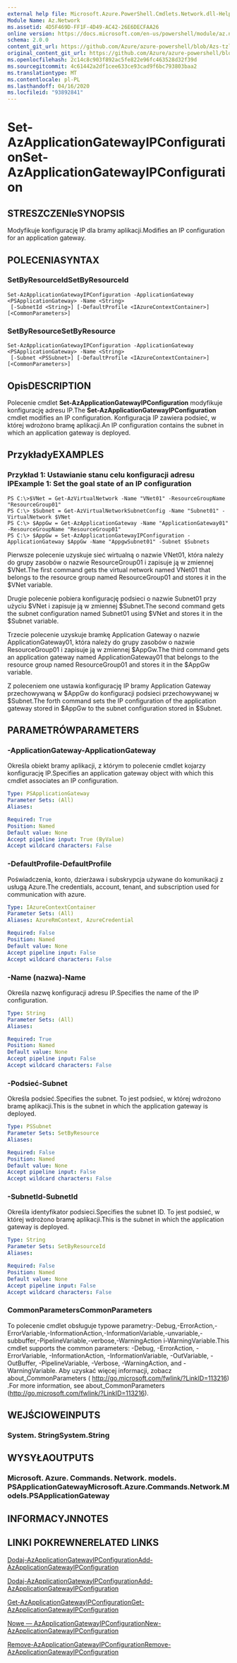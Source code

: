 ```yaml
---
external help file: Microsoft.Azure.PowerShell.Cmdlets.Network.dll-Help.xml
Module Name: Az.Network
ms.assetid: 4D5F469D-FF1F-4D49-AC42-26E6DECFAA26
online version: https://docs.microsoft.com/en-us/powershell/module/az.network/set-azapplicationgatewayipconfiguration
schema: 2.0.0
content_git_url: https://github.com/Azure/azure-powershell/blob/Azs-tzl/src/Network/Network/help/Set-AzApplicationGatewayIPConfiguration.md
original_content_git_url: https://github.com/Azure/azure-powershell/blob/Azs-tzl/src/Network/Network/help/Set-AzApplicationGatewayIPConfiguration.md
ms.openlocfilehash: 2c14c8c903f892ac5fe822e96fc463528d32f39d
ms.sourcegitcommit: 4c61442a2df1cee633ce93cad9f6bc793803baa2
ms.translationtype: MT
ms.contentlocale: pl-PL
ms.lasthandoff: 04/16/2020
ms.locfileid: "93892841"
---
```

# <span data-ttu-id="67556-101">Set-AzApplicationGatewayIPConfiguration</span><span class="sxs-lookup"><span data-stu-id="67556-101">Set-AzApplicationGatewayIPConfiguration</span></span>

## <span data-ttu-id="67556-102">STRESZCZENIe</span><span class="sxs-lookup"><span data-stu-id="67556-102">SYNOPSIS</span></span>
<span data-ttu-id="67556-103">Modyfikuje konfigurację IP dla bramy aplikacji.</span><span class="sxs-lookup"><span data-stu-id="67556-103">Modifies an IP configuration for an application gateway.</span></span>

## <span data-ttu-id="67556-104">POLECENIA</span><span class="sxs-lookup"><span data-stu-id="67556-104">SYNTAX</span></span>

### <span data-ttu-id="67556-105">SetByResourceId</span><span class="sxs-lookup"><span data-stu-id="67556-105">SetByResourceId</span></span>
```
Set-AzApplicationGatewayIPConfiguration -ApplicationGateway <PSApplicationGateway> -Name <String>
 [-SubnetId <String>] [-DefaultProfile <IAzureContextContainer>] [<CommonParameters>]
```

### <span data-ttu-id="67556-106">SetByResource</span><span class="sxs-lookup"><span data-stu-id="67556-106">SetByResource</span></span>
```
Set-AzApplicationGatewayIPConfiguration -ApplicationGateway <PSApplicationGateway> -Name <String>
 [-Subnet <PSSubnet>] [-DefaultProfile <IAzureContextContainer>] [<CommonParameters>]
```

## <span data-ttu-id="67556-107">Opis</span><span class="sxs-lookup"><span data-stu-id="67556-107">DESCRIPTION</span></span>
<span data-ttu-id="67556-108">Polecenie cmdlet **Set-AzApplicationGatewayIPConfiguration** modyfikuje konfigurację adresu IP.</span><span class="sxs-lookup"><span data-stu-id="67556-108">The **Set-AzApplicationGatewayIPConfiguration** cmdlet modifies an IP configuration.</span></span>
<span data-ttu-id="67556-109">Konfiguracja IP zawiera podsieć, w której wdrożono bramę aplikacji.</span><span class="sxs-lookup"><span data-stu-id="67556-109">An IP configuration contains the subnet in which an application gateway is deployed.</span></span>

## <span data-ttu-id="67556-110">Przykłady</span><span class="sxs-lookup"><span data-stu-id="67556-110">EXAMPLES</span></span>

### <span data-ttu-id="67556-111">Przykład 1: Ustawianie stanu celu konfiguracji adresu IP</span><span class="sxs-lookup"><span data-stu-id="67556-111">Example 1: Set the goal state of an IP configuration</span></span>
```
PS C:\>$VNet = Get-AzVirtualNetwork -Name "VNet01" -ResourceGroupName "ResourceGroup01"
PS C:\> $Subnet = Get-AzVirtualNetworkSubnetConfig -Name "Subnet01" -VirtualNetwork $VNet 
PS C:\> $AppGw = Get-AzApplicationGateway -Name "ApplicationGateway01" -ResourceGroupName "ResourceGroup01"
PS C:\> $AppGw = Set-AzApplicationGatewayIPConfiguration -ApplicationGateway $AppGw -Name "AppgwSubnet01" -Subnet $Subnets
```

<span data-ttu-id="67556-112">Pierwsze polecenie uzyskuje sieć wirtualną o nazwie VNet01, która należy do grupy zasobów o nazwie ResourceGroup01 i zapisuje ją w zmiennej $VNet.</span><span class="sxs-lookup"><span data-stu-id="67556-112">The first command gets the virtual network named VNet01 that belongs to the resource group named ResourceGroup01 and stores it in the $VNet variable.</span></span>

<span data-ttu-id="67556-113">Drugie polecenie pobiera konfigurację podsieci o nazwie Subnet01 przy użyciu $VNet i zapisuje ją w zmiennej $Subnet.</span><span class="sxs-lookup"><span data-stu-id="67556-113">The second command gets the subnet configuration named Subnet01 using $VNet and stores it in the $Subnet variable.</span></span>

<span data-ttu-id="67556-114">Trzecie polecenie uzyskuje bramkę Application Gateway o nazwie ApplicationGateway01, która należy do grupy zasobów o nazwie ResourceGroup01 i zapisuje ją w zmiennej $AppGw.</span><span class="sxs-lookup"><span data-stu-id="67556-114">The third command gets an application gateway named ApplicationGateway01 that belongs to the resource group named ResourceGroup01 and stores it in the $AppGw variable.</span></span>

<span data-ttu-id="67556-115">Z poleceniem one ustawia konfigurację IP bramy Application Gateway przechowywaną w $AppGw do konfiguracji podsieci przechowywanej w $Subnet.</span><span class="sxs-lookup"><span data-stu-id="67556-115">The forth command sets the IP configuration of the application gateway stored in $AppGw to the subnet configuration stored in $Subnet.</span></span>

## <span data-ttu-id="67556-116">PARAMETRÓW</span><span class="sxs-lookup"><span data-stu-id="67556-116">PARAMETERS</span></span>

### <span data-ttu-id="67556-117">-ApplicationGateway</span><span class="sxs-lookup"><span data-stu-id="67556-117">-ApplicationGateway</span></span>
<span data-ttu-id="67556-118">Określa obiekt bramy aplikacji, z którym to polecenie cmdlet kojarzy konfigurację IP.</span><span class="sxs-lookup"><span data-stu-id="67556-118">Specifies an application gateway object with which this cmdlet associates an IP configuration.</span></span>

```yaml
Type: PSApplicationGateway
Parameter Sets: (All)
Aliases: 

Required: True
Position: Named
Default value: None
Accept pipeline input: True (ByValue)
Accept wildcard characters: False
```

### <span data-ttu-id="67556-119">-DefaultProfile</span><span class="sxs-lookup"><span data-stu-id="67556-119">-DefaultProfile</span></span>
<span data-ttu-id="67556-120">Poświadczenia, konto, dzierżawa i subskrypcja używane do komunikacji z usługą Azure.</span><span class="sxs-lookup"><span data-stu-id="67556-120">The credentials, account, tenant, and subscription used for communication with azure.</span></span>

```yaml
Type: IAzureContextContainer
Parameter Sets: (All)
Aliases: AzureRmContext, AzureCredential

Required: False
Position: Named
Default value: None
Accept pipeline input: False
Accept wildcard characters: False
```

### <span data-ttu-id="67556-121">-Name (nazwa)</span><span class="sxs-lookup"><span data-stu-id="67556-121">-Name</span></span>
<span data-ttu-id="67556-122">Określa nazwę konfiguracji adresu IP.</span><span class="sxs-lookup"><span data-stu-id="67556-122">Specifies the name of the IP configuration.</span></span>

```yaml
Type: String
Parameter Sets: (All)
Aliases: 

Required: True
Position: Named
Default value: None
Accept pipeline input: False
Accept wildcard characters: False
```

### <span data-ttu-id="67556-123">-Podsieć</span><span class="sxs-lookup"><span data-stu-id="67556-123">-Subnet</span></span>
<span data-ttu-id="67556-124">Określa podsieć.</span><span class="sxs-lookup"><span data-stu-id="67556-124">Specifies the subnet.</span></span>
<span data-ttu-id="67556-125">To jest podsieć, w której wdrożono bramę aplikacji.</span><span class="sxs-lookup"><span data-stu-id="67556-125">This is the subnet in which the application gateway is deployed.</span></span>

```yaml
Type: PSSubnet
Parameter Sets: SetByResource
Aliases: 

Required: False
Position: Named
Default value: None
Accept pipeline input: False
Accept wildcard characters: False
```

### <span data-ttu-id="67556-126">-SubnetId</span><span class="sxs-lookup"><span data-stu-id="67556-126">-SubnetId</span></span>
<span data-ttu-id="67556-127">Określa identyfikator podsieci.</span><span class="sxs-lookup"><span data-stu-id="67556-127">Specifies the subnet ID.</span></span>
<span data-ttu-id="67556-128">To jest podsieć, w której wdrożono bramę aplikacji.</span><span class="sxs-lookup"><span data-stu-id="67556-128">This is the subnet in which the application gateway is deployed.</span></span>

```yaml
Type: String
Parameter Sets: SetByResourceId
Aliases: 

Required: False
Position: Named
Default value: None
Accept pipeline input: False
Accept wildcard characters: False
```

### <span data-ttu-id="67556-129">CommonParameters</span><span class="sxs-lookup"><span data-stu-id="67556-129">CommonParameters</span></span>
<span data-ttu-id="67556-130">To polecenie cmdlet obsługuje typowe parametry:-Debug,-ErrorAction,-ErrorVariable,-InformationAction,-InformationVariable,-unvariable,-subbuffer,-PipelineVariable,-verbose,-WarningAction i-WarningVariable.</span><span class="sxs-lookup"><span data-stu-id="67556-130">This cmdlet supports the common parameters: -Debug, -ErrorAction, -ErrorVariable, -InformationAction, -InformationVariable, -OutVariable, -OutBuffer, -PipelineVariable, -Verbose, -WarningAction, and -WarningVariable.</span></span> <span data-ttu-id="67556-131">Aby uzyskać więcej informacji, zobacz about_CommonParameters ( http://go.microsoft.com/fwlink/?LinkID=113216) .</span><span class="sxs-lookup"><span data-stu-id="67556-131">For more information, see about_CommonParameters (http://go.microsoft.com/fwlink/?LinkID=113216).</span></span>

## <span data-ttu-id="67556-132">WEJŚCIOWE</span><span class="sxs-lookup"><span data-stu-id="67556-132">INPUTS</span></span>

### <span data-ttu-id="67556-133">System. String</span><span class="sxs-lookup"><span data-stu-id="67556-133">System.String</span></span>

## <span data-ttu-id="67556-134">WYSYŁA</span><span class="sxs-lookup"><span data-stu-id="67556-134">OUTPUTS</span></span>

### <span data-ttu-id="67556-135">Microsoft. Azure. Commands. Network. models. PSApplicationGateway</span><span class="sxs-lookup"><span data-stu-id="67556-135">Microsoft.Azure.Commands.Network.Models.PSApplicationGateway</span></span>

## <span data-ttu-id="67556-136">INFORMACYJN</span><span class="sxs-lookup"><span data-stu-id="67556-136">NOTES</span></span>

## <span data-ttu-id="67556-137">LINKI POKREWNE</span><span class="sxs-lookup"><span data-stu-id="67556-137">RELATED LINKS</span></span>

[<span data-ttu-id="67556-138">Dodaj-AzApplicationGatewayIPConfiguration</span><span class="sxs-lookup"><span data-stu-id="67556-138">Add-AzApplicationGatewayIPConfiguration</span></span>](./Add-AzApplicationGatewayIPConfiguration.md)

[<span data-ttu-id="67556-139">Dodaj-AzApplicationGatewayIPConfiguration</span><span class="sxs-lookup"><span data-stu-id="67556-139">Add-AzApplicationGatewayIPConfiguration</span></span>](./Add-AzApplicationGatewayIPConfiguration.md)

[<span data-ttu-id="67556-140">Get-AzApplicationGatewayIPConfiguration</span><span class="sxs-lookup"><span data-stu-id="67556-140">Get-AzApplicationGatewayIPConfiguration</span></span>](./Get-AzApplicationGatewayIPConfiguration.md)

[<span data-ttu-id="67556-141">Nowe — AzApplicationGatewayIPConfiguration</span><span class="sxs-lookup"><span data-stu-id="67556-141">New-AzApplicationGatewayIPConfiguration</span></span>](./New-AzApplicationGatewayIPConfiguration.md)

[<span data-ttu-id="67556-142">Remove-AzApplicationGatewayIPConfiguration</span><span class="sxs-lookup"><span data-stu-id="67556-142">Remove-AzApplicationGatewayIPConfiguration</span></span>](./Remove-AzApplicationGatewayIPConfiguration.md)


